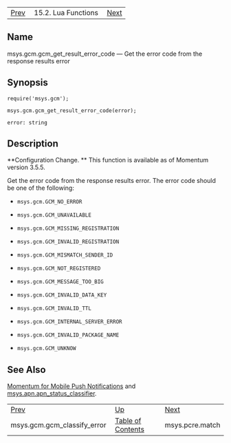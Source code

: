|     |     |     |
| --- | --- | --- |
| [Prev](lua.ref.msys.gcm.gcm_classify_error)  | 15.2. Lua Functions |  [Next](lua.ref.msys.pcre.match.php) |

<a name="lua.ref.msys.gcm.gcm_get_result_error_code"></a>
## Name

msys.gcm.gcm_get_result_error_code — Get the error code from the response results error

<a name="idp26753424"></a>
## Synopsis

`require('msys.gcm');`

`msys.gcm.gcm_get_result_error_code(error);`

`error: string`<a name="idp26757200"></a>
## Description

**Configuration Change. ** This function is available as of Momentum version 3.5.5.

Get the error code from the response results error. The error code should be one of the following:

*   `msys.gcm.GCM_NO_ERROR`

*   `msys.gcm.GCM_UNAVAILABLE`

*   `msys.gcm.GCM_MISSING_REGISTRATION`

*   `msys.gcm.GCM_INVALID_REGISTRATION`

*   `msys.gcm.GCM_MISMATCH_SENDER_ID`

*   `msys.gcm.GCM_NOT_REGISTERED`

*   `msys.gcm.GCM_MESSAGE_TOO_BIG`

*   `msys.gcm.GCM_INVALID_DATA_KEY`

*   `msys.gcm.GCM_INVALID_TTL`

*   `msys.gcm.GCM_INTERNAL_SERVER_ERROR`

*   `msys.gcm.GCM_INVALID_PACKAGE_NAME`

*   `msys.gcm.GCM_UNKNOW`

<a name="idp26775200"></a>
## See Also

[Momentum for Mobile Push Notifications](https://support.messagesystems.com/docs/web-push/) and [msys.apn.apn_status_classifier](lua.ref.msys.apn.apn_status_classifier "msys.apn.apn_status_classifier").

|     |     |     |
| --- | --- | --- |
| [Prev](lua.ref.msys.gcm.gcm_classify_error)  | [Up](lua.function.details.php) |  [Next](lua.ref.msys.pcre.match.php) |
| msys.gcm.gcm_classify_error  | [Table of Contents](index) |  msys.pcre.match |
